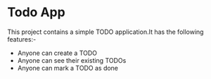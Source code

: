 # Todo App

This project contains a simple TODO application.It has the following features:-

* Anyone can create a TODO
* Anyone can see their existing TODOs
* Anyone can mark a TODO as done
